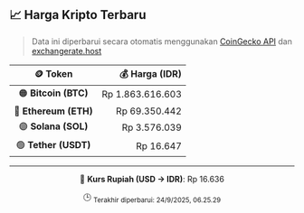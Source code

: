 

<!-- HARGA_KRIPTO -->
## 📈 Harga Kripto Terbaru

> Data ini diperbarui secara otomatis menggunakan [CoinGecko API](https://www.coingecko.com/) dan [exchangerate.host](https://exchangerate.host/)

<div align="center">

| 🪙 Token | 💰 Harga (IDR) |
|:------:|---------------:|
| 🟠 **Bitcoin (BTC)**   | Rp 1.863.616.603 |
| 🔵 **Ethereum (ETH)**  | Rp 69.350.442 |
| 🟣 **Solana (SOL)**    | Rp 3.576.039 |
| 🟢 **Tether (USDT)**   | Rp 16.647 |

---

💱 **Kurs Rupiah (USD → IDR)**: Rp 16.636

🕒 <sub>Terakhir diperbarui: 24/9/2025, 06.25.29</sub>

</div>
<!-- /HARGA_KRIPTO -->
